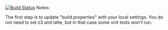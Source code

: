 [![Build Status](https://travis-ci.org/SkyeC0re/green.svg?branch=master)](https://travis-ci.org/SkyeC0re/green.svg?branch=master)
Notes:

The first step is to update "build.properties" with your local
settings.  You do not need to set z3 and latte, but in that case
some unit tests won't run.
   
